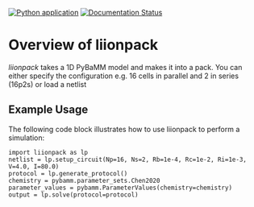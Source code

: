 [![Python application](https://github.com/pybamm-team/liionpack/actions/workflows/python-app.yml/badge.svg)](https://github.com/pybamm-team/liionpack/actions/workflows/python-app.yml)
[![Documentation Status](https://readthedocs.org/projects/liionpack/badge/?version=latest)](https://liionpack.readthedocs.io/en/latest/?badge=latest)

# Overview of liionpack
*liionpack* takes a 1D PyBaMM model and makes it into a pack. You can either specify
the configuration e.g. 16 cells in parallel and 2 in series (16p2s) or load a
netlist

## Example Usage

The following code block illustrates how to use liionpack to perform a simulation:

```
import liionpack as lp
netlist = lp.setup_circuit(Np=16, Ns=2, Rb=1e-4, Rc=1e-2, Ri=1e-3, V=4.0, I=80.0)
protocol = lp.generate_protocol()
chemistry = pybamm.parameter_sets.Chen2020
parameter_values = pybamm.ParameterValues(chemistry=chemistry)
output = lp.solve(protocol=protocol)

```
